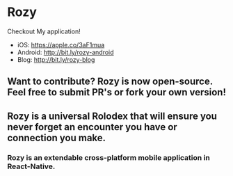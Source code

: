 # Rozy

Checkout My application!
- iOS: https://apple.co/3aF1mua
- Android: http://bit.ly/rozy-android
- Blog: http://bit.ly/rozy-blog

## Want to contribute? Rozy is now open-source. Feel free to submit PR's or fork your own version!

## Rozy is a universal Rolodex that will ensure you never forget an encounter you have or connection you make.
### Rozy is an extendable cross-platform mobile application in React-Native.
